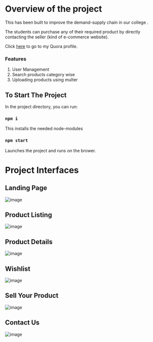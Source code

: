 # Overview of the project

This has been built to improve the
demand-supply chain in our college .

The students can purchase any of their
required product by directly contacting the seller
(kind of e-commerce website).



Click [here](https://campus-kart.vercel.app/) to go to my Quora profile. 

### Features
1. User Management 
2. Search products category wise
3. Uploading products using multer 



## To Start The Project

In the project directory, you can run:

### `npm i`

This installs the needed node-modules


### `npm start`

Launches the project and runs on the brower.

# Project Interfaces

## Landing Page
![image](https://user-images.githubusercontent.com/97356776/209427376-bb190212-908d-44f6-a5e6-9f1994aa3cdc.png)

## Product Listing
![image](https://user-images.githubusercontent.com/97356776/209427399-b67bc7bd-af0c-4c2e-87de-ad26338ac180.png)

## Product Details
![image](https://user-images.githubusercontent.com/97356776/209427435-3440828e-6c71-4e07-85eb-6eda8db2ab91.png)

## Wishlist
![image](https://user-images.githubusercontent.com/97356776/209427455-f49f9e54-2e92-429c-864c-7dd5ea396b7e.png)

## Sell Your Product 
![image](https://user-images.githubusercontent.com/97356776/209427480-708b0e35-d259-4a10-b502-b61faa6e9bee.png)

## Contact Us
![image](https://user-images.githubusercontent.com/97356776/209427589-7ffdbdb5-a282-4a4e-8456-2e3972c45794.png)



